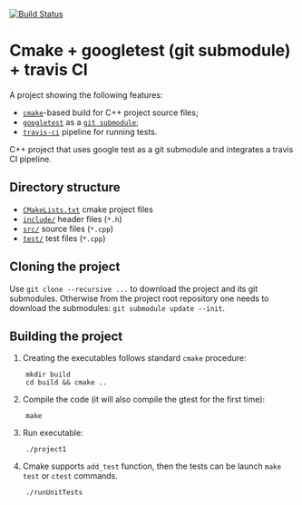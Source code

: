 [![Build Status](https://travis-ci.org/selyunin/gtest_submodule.svg?branch=master)](https://travis-ci.org/selyunin/gtest_submodule)

# Cmake + googletest (git submodule) + travis CI

A project showing the following features:
* [`cmake`](https://cmake.org/)-based build for C++ project source files;
* [`googletest`](https://github.com/google/googletest) 
  as a [`git submodule`](https://git-scm.com/book/en/v2/Git-Tools-Submodules);
* [`travis-ci`](https://travis-ci.org/) pipeline for running tests. 

C++ project that uses google test as a git submodule
and integrates a travis CI pipeline.

## Directory structure
* [`CMakeLists.txt`](./CMakeLists.txt) cmake project files
* [`include/`](./include) header files (`*.h`)
* [`src/`](./src) source files (`*.cpp`)
* [`test/`](./test) test files  (`*.cpp`)

## Cloning the project
Use `git clone --recursive ...` to download the project and its git submodules.
Otherwise from the project root repository one needs to download the submodules: 
`git submodule update --init`.

## Building the project
1. Creating the executables follows standard `cmake` procedure:
```
    mkdir build
    cd build && cmake ..
```

2. Compile the code (it will also compile the gtest for the first time):
```
    make
```

3. Run executable:
```
    ./project1
```

4. Cmake supports `add_test` function, then the tests can be launch 
`make test` or `ctest` commands.
```
    ./runUnitTests
```
